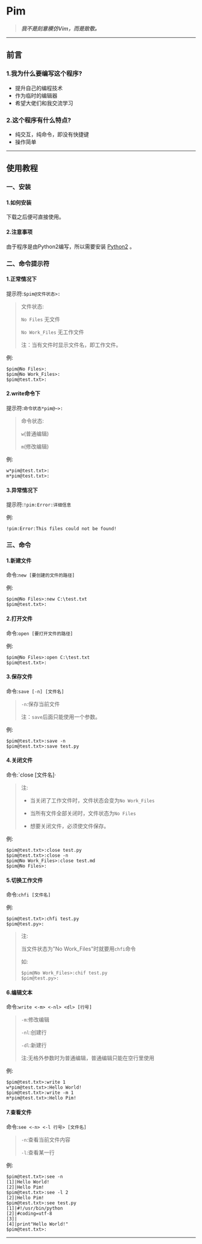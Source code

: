 # **Pim**
> ***我不是刻意模仿Vim，而是致敬。***
***
## **前言**
### **1.我为什么要编写这个程序?**
*	提升自己的编程技术
*	作为临时的编辑器
*	希望大佬们和我交流学习
### **2.这个程序有什么特点?**
*	纯交互，纯命令，即没有快捷键
*	操作简单
***
## **使用教程**
### **一、安装**
#### **1.如何安装**
下载之后便可直接使用。
#### **2.注意事项**
由于程序是由Python2编写，所以需要安装 [Python2](https://www.python.org/downloads/release/python-2713/) 。
### **二、命令提示符**
#### **1.正常情况下**
提示符:`$pim@文件状态>:`
> 文件状态:
> 
> `No Files` 无文件
> 
> `No Work_Files` 无工作文件
>
>注：当有文件时显示文件名，即工作文件。

例:

	$pim@No Files>:
	$pim@No Work_Files>:
	$pim@test.txt>:
#### **2.write命令下**
提示符:`命令状态*pim@~>:`
>命令状态:
>
>`w`(普通编辑)
>
>`m`(修改编辑)

例:

	w*pim@test.txt>:
	m*pim@test.txt>:

#### **3.异常情况下**
提示符:`!pim:Error:详细信息`

例:

	!pim:Error:This files could not be found!
### **三、命令**
#### **1.新建文件** ##
命令:`new [要创建的文件的路径]`

例:

	$pim@No Files>:new C:\test.txt
	$pim@test.txt>:
#### **2.打开文件** ####
命令:`open [要打开文件的路径]`

例:

	$pim@No Files>:open C:\test.txt
	$pim@test.txt>:
#### **3.保存文件** ####
命令:`save [-n] [文件名]`
>`-n`:保存当前文件
>
>注：`save`后面只能使用一个参数。

例:

	$pim@test.txt>:save -n
	$pim@test.txt>:save test.py
#### **4.关闭文件** ####
命令:`close [文件名]·
>注:
>
>* 当关闭了工作文件时，文件状态会变为`No Work_Files`
>
>* 当所有文件全部关闭时，文件状态为`No Files`
>
>* 想要关闭文件，必须使文件保存。

例:

	$pim@test.txt>:close test.py
	$pim@test.txt>:close -n
	$pim@No Work_Files>:close test.md
	$pim@No Files>:
#### **5.切换工作文件** ##
命令:`chfi [文件名]`

例:

	$pim@test.txt>:chfi test.py
	$pim@test.py>:
>注:
>
>当文件状态为"No Work_Files"时就要用`chfi`命令
>
>如:
>
>     $pim@No Work_Files>:chif test.py
>     $pim@test.py>:

#### **6.编辑文本**
命令:`write <-m> <-nl> <dl> [行号]`
>`-m`:修改编辑
>
>`-nl`:创建行
>
>`-dl`:新建行
>
>注:无格外参数时为普通编辑，普通编辑只能在空行里使用

例:

	$pim@test.txt>:write 1
	w*pim@test.txt>:Hello World!
	$pim@test.txt>:write -m 1
	m*pim@test.txt>:Hello Pim!
#### **7.查看文件** ####
命令:`see <-n> <-l 行号> [文件名]`
>`-n`:查看当前文件内容
>
>`-l`:查看某一行

例:

	$pim@test.txt>:see -n
	[1]|Hello World!
	[2]|Hello Pim!
	$pim@test.txt>:see -l 2
	[2]|Hello Pim!
	$pim@test.txt>:see test.py
	[1]|#!/usr/bin/python
	[2]|#coding=utf-8
	[3]|
	[4]|print"Hello World!"
	$pim@test.txt>:
***